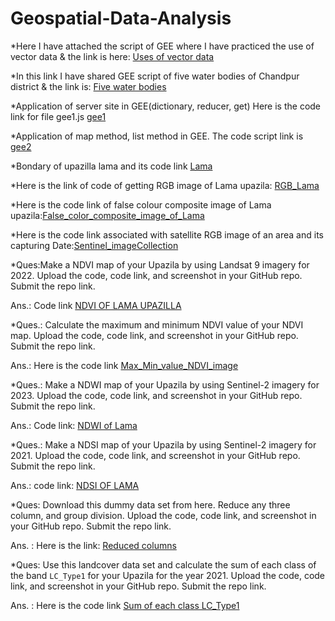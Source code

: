 # Geospatial-Data-Analysis
*Here I have attached the script of GEE where I have practiced the use of vector
data & the link is here: [Uses of vector data](https://code.earthengine.google.com/c73c4a0bc7120c47d980810009ae0f29) 



*In this link I have shared GEE script of five water bodies of Chandpur district & the link is: [Five water bodies](https://https://code.earthengine.google.com/9f0a5fa02575f890c5fe6b2b0e4f2521) 



*Application of server site in GEE(dictionary, reducer, get) Here is the code link for file gee1.js [gee1](https://code.earthengine.google.com/e4245c53df08de5d29f47abfb04b52f8)



*Application of map method, list method in GEE. The code script link is [gee2](https://code.earthengine.google.com/e4245c53df08de5d29f47abfb04b52f8)



*Bondary of upazilla lama and its code link [Lama](https://code.earthengine.google.com/17e7d612d99d2c8c676d06f9f2b134b6)



*Here is the link of code of getting RGB image of Lama upazila: [RGB_Lama](https://code.earthengine.google.com/e956b86b3c44727e8110b8e050774d70)



*Here is the code link of false colour composite image of Lama upazila:[False_color_composite_image_of_Lama](https://code.earthengine.google.com/b5503cc5951a4a9e55769ae2bc117547)




*Here is the code link associated with satellite RGB image of an area and its capturing Date:[Sentinel_imageCollection](https://code.earthengine.google.com/ed8b97f34a33b6a914e45113abd4a00c)



*Ques:Make a NDVI map of your Upazila by using Landsat 9 imagery for 2022. Upload the code, code link, and screenshot in your GitHub repo. Submit the repo link.

Ans.: Code link [NDVI OF LAMA UPAZILLA](https://code.earthengine.google.com/24b8a595d5ff0bb1bde4d80ee835aaa0)



*Ques.: Calculate the maximum and minimum NDVI value of your NDVI map. Upload the code, code link, and screenshot in your GitHub repo. Submit the repo link.

Ans.: Here is the code link [Max_Min_value_NDVI_image](https://code.earthengine.google.com/1860288c43e0b7a7a77d1c91aaaf34aa)


*Ques.:
 Make a NDWI map of your Upazila by using Sentinel-2 imagery for 2023. Upload the code, code link, and screenshot in your GitHub repo. Submit the repo link.


Ans.: Code link:   [NDWI of Lama](https://code.earthengine.google.com/9c8c03a5026a68731d0fad15b0d4f704)


*Ques.:  Make a NDSI map of your Upazila by using Sentinel-2 imagery for 2021. Upload the code, code link, and screenshot in your GitHub repo. Submit the repo link.

Ans.: 
code link: [NDSI OF LAMA](https://code.earthengine.google.com/55d3309df68829d828da56abd4bad8ca)

*Ques: Download this dummy data set from here. Reduce any three column, and group division. Upload the code, code link, and screenshot in your GitHub repo. Submit the repo link.

Ans. : Here is the link: [Reduced columns](https://code.earthengine.google.com/c65e63fc8d9aff9df6032a1695cf91ab)

*Ques: Use this landcover data set  and calculate the sum of each class of the band `LC_Type1` for your Upazila for the year 2021. Upload the code, code link, and screenshot in your GitHub repo. Submit the repo link.

Ans. : Here is the code link [Sum of each class LC_Type1](https://code.earthengine.google.com/170399dab4665177e54ff5f8939e9c15)















